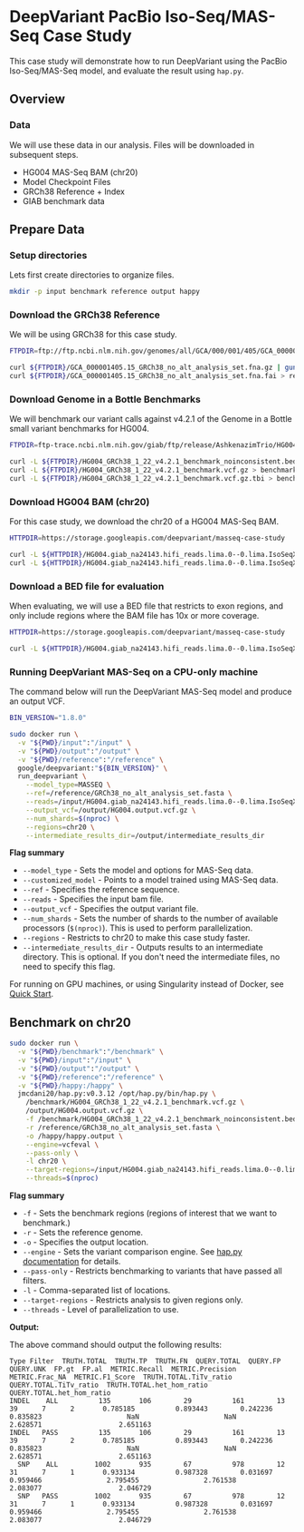 # DeepVariant PacBio Iso-Seq/MAS-Seq Case Study

This case study will demonstrate how to run DeepVariant using the
PacBio Iso-Seq/MAS-Seq model, and evaluate the result using `hap.py`.

## Overview

### Data

We will use these data in our analysis. Files will be downloaded in subsequent
steps.

*   HG004 MAS-Seq BAM (chr20)
*   Model Checkpoint Files
*   GRCh38 Reference + Index
*   GIAB benchmark data

## Prepare Data

### Setup directories

Lets first create directories to organize files.

```bash
mkdir -p input benchmark reference output happy
```

### Download the GRCh38 Reference

We will be using GRCh38 for this case study.

```bash
FTPDIR=ftp://ftp.ncbi.nlm.nih.gov/genomes/all/GCA/000/001/405/GCA_000001405.15_GRCh38/seqs_for_alignment_pipelines.ucsc_ids

curl ${FTPDIR}/GCA_000001405.15_GRCh38_no_alt_analysis_set.fna.gz | gunzip > reference/GRCh38_no_alt_analysis_set.fasta
curl ${FTPDIR}/GCA_000001405.15_GRCh38_no_alt_analysis_set.fna.fai > reference/GRCh38_no_alt_analysis_set.fasta.fai
```

### Download Genome in a Bottle Benchmarks

We will benchmark our variant calls against v4.2.1 of the Genome in a Bottle
small variant benchmarks for HG004.

```bash
FTPDIR=ftp-trace.ncbi.nlm.nih.gov/giab/ftp/release/AshkenazimTrio/HG004_NA24143_mother/NISTv4.2.1/GRCh38

curl -L ${FTPDIR}/HG004_GRCh38_1_22_v4.2.1_benchmark_noinconsistent.bed > benchmark/HG004_GRCh38_1_22_v4.2.1_benchmark_noinconsistent.bed
curl -L ${FTPDIR}/HG004_GRCh38_1_22_v4.2.1_benchmark.vcf.gz > benchmark/HG004_GRCh38_1_22_v4.2.1_benchmark.vcf.gz
curl -L ${FTPDIR}/HG004_GRCh38_1_22_v4.2.1_benchmark.vcf.gz.tbi > benchmark/HG004_GRCh38_1_22_v4.2.1_benchmark.vcf.gz.tbi
```

### Download HG004 BAM (chr20)

For this case study, we download the chr20 of a HG004 MAS-Seq BAM.

```bash
HTTPDIR=https://storage.googleapis.com/deepvariant/masseq-case-study

curl -L ${HTTPDIR}/HG004.giab_na24143.hifi_reads.lima.0--0.lima.IsoSeqX_bc01_5p--IsoSeqX_3p.refined.grch38.mm2.splitN.fc.chr20.bam > input/HG004.giab_na24143.hifi_reads.lima.0--0.lima.IsoSeqX_bc01_5p--IsoSeqX_3p.refined.grch38.mm2.splitN.fc.chr20.bam
curl -L ${HTTPDIR}/HG004.giab_na24143.hifi_reads.lima.0--0.lima.IsoSeqX_bc01_5p--IsoSeqX_3p.refined.grch38.mm2.splitN.fc.chr20.bam.bai > input/HG004.giab_na24143.hifi_reads.lima.0--0.lima.IsoSeqX_bc01_5p--IsoSeqX_3p.refined.grch38.mm2.splitN.fc.chr20.bam.bai
```


### Download a BED file for evaluation

When evaluating, we will use a BED file that restricts to exon regions, and only
include regions where the BAM file has 10x or more coverage.

```bash
HTTPDIR=https://storage.googleapis.com/deepvariant/masseq-case-study

curl -L ${HTTPDIR}/HG004.giab_na24143.hifi_reads.lima.0--0.lima.IsoSeqX_bc01_5p--IsoSeqX_3p.refined.grch38.mm2.splitN.fc.depth.10x.exons.bed > input/HG004.giab_na24143.hifi_reads.lima.0--0.lima.IsoSeqX_bc01_5p--IsoSeqX_3p.refined.grch38.mm2.splitN.fc.depth.10x.exons.bed
```

### Running DeepVariant MAS-Seq on a CPU-only machine

The command below will run the DeepVariant MAS-Seq model and produce an output
VCF.

```bash
BIN_VERSION="1.8.0"

sudo docker run \
  -v "${PWD}/input":"/input" \
  -v "${PWD}/output":"/output" \
  -v "${PWD}/reference":"/reference" \
  google/deepvariant:"${BIN_VERSION}" \
  run_deepvariant \
    --model_type=MASSEQ \
    --ref=/reference/GRCh38_no_alt_analysis_set.fasta \
    --reads=/input/HG004.giab_na24143.hifi_reads.lima.0--0.lima.IsoSeqX_bc01_5p--IsoSeqX_3p.refined.grch38.mm2.splitN.fc.chr20.bam \
    --output_vcf=/output/HG004.output.vcf.gz \
    --num_shards=$(nproc) \
    --regions=chr20 \
    --intermediate_results_dir=/output/intermediate_results_dir
```

**Flag summary**

*   `--model_type` - Sets the model and options for MAS-Seq data.
*   `--customized_model` - Points to a model trained using MAS-Seq data.
*   `--ref` - Specifies the reference sequence.
*   `--reads` - Specifies the input bam file.
*   `--output_vcf` - Specifies the output variant file.
*   `--num_shards` - Sets the number of shards to the number of available
    processors (`$(nproc)`). This is used to perform parallelization.
*   `--regions` - Restricts to chr20 to make this case study faster.
*   `--intermediate_results_dir` - Outputs results to an intermediate directory.
    This is optional. If you don't need the intermediate files, no need to
    specify this flag.

For running on GPU machines, or using Singularity instead of Docker, see
[Quick Start](deepvariant-quick-start.md).

## Benchmark on chr20

```bash
sudo docker run \
  -v "${PWD}/benchmark":"/benchmark" \
  -v "${PWD}/input":"/input" \
  -v "${PWD}/output":"/output" \
  -v "${PWD}/reference":"/reference" \
  -v "${PWD}/happy:/happy" \
  jmcdani20/hap.py:v0.3.12 /opt/hap.py/bin/hap.py \
    /benchmark/HG004_GRCh38_1_22_v4.2.1_benchmark.vcf.gz \
    /output/HG004.output.vcf.gz \
    -f /benchmark/HG004_GRCh38_1_22_v4.2.1_benchmark_noinconsistent.bed \
    -r /reference/GRCh38_no_alt_analysis_set.fasta \
    -o /happy/happy.output \
    --engine=vcfeval \
    --pass-only \
    -l chr20 \
    --target-regions=/input/HG004.giab_na24143.hifi_reads.lima.0--0.lima.IsoSeqX_bc01_5p--IsoSeqX_3p.refined.grch38.mm2.splitN.fc.depth.10x.exons.bed \
    --threads=$(nproc)
```

**Flag summary**

*   `-f` - Sets the benchmark regions (regions of interest that we want to
    benchmark.)
*   `-r` - Sets the reference genome.
*   `-o` - Specifies the output location.
*   `--engine` - Sets the variant comparison engine. See
    [hap.py documentation](https://github.com/Illumina/hap.py) for details.
*   `--pass-only` - Restricts benchmarking to variants that have passed all
    filters.
*   `-l` - Comma-separated list of locations.
*   `--target-regions` - Restricts analysis to given regions only.
*   `--threads` - Level of parallelization to use.

**Output:**

The above command should output the following results:

```
Type Filter  TRUTH.TOTAL  TRUTH.TP  TRUTH.FN  QUERY.TOTAL  QUERY.FP  QUERY.UNK  FP.gt  FP.al  METRIC.Recall  METRIC.Precision  METRIC.Frac_NA  METRIC.F1_Score  TRUTH.TOTAL.TiTv_ratio  QUERY.TOTAL.TiTv_ratio  TRUTH.TOTAL.het_hom_ratio  QUERY.TOTAL.het_hom_ratio
INDEL    ALL          135       106        29          161        13         39      7      2       0.785185          0.893443        0.242236         0.835823                     NaN                     NaN                   2.628571                   2.651163
INDEL   PASS          135       106        29          161        13         39      7      2       0.785185          0.893443        0.242236         0.835823                     NaN                     NaN                   2.628571                   2.651163
  SNP    ALL         1002       935        67          978        12         31      7      1       0.933134          0.987328        0.031697         0.959466                2.795455                2.761538                   2.083077                   2.046729
  SNP   PASS         1002       935        67          978        12         31      7      1       0.933134          0.987328        0.031697         0.959466                2.795455                2.761538                   2.083077                   2.046729
```
